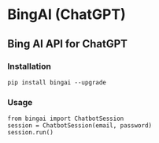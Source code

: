 # BingAI (ChatGPT)

## Bing AI API for ChatGPT

### Installation

```
pip install bingai --upgrade
```

### Usage
```
from bingai import ChatbotSession
session = ChatbotSession(email, password)
session.run()
```
